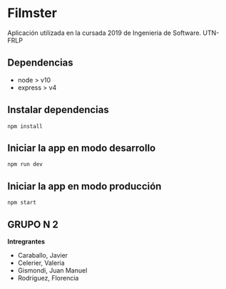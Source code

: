 # Filmster

Aplicación utilizada en la cursada 2019 de Ingenieria de Software. UTN-FRLP

## Dependencias

 - node > v10
 - express > v4

## Instalar dependencias

`npm install`

## Iniciar la app en modo desarrollo

`npm run dev`

## Iniciar la app en modo producción

`npm start`

## GRUPO N 2

**Intregrantes**

* Caraballo, Javier  
* Celerier, Valeria
* Gismondi, Juan Manuel
* Rodriguez, Florencia

